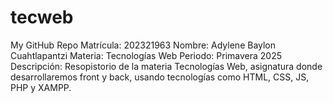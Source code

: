 # tecweb
My GitHub Repo
Matrícula: 202321963
Nombre: Adylene Baylon Cuahtlapantzi
Materia: Tecnologías Web
Periodo: Primavera 2025
Descripción: Resopistorio de la materia Tecnologías Web, asignatura donde desarrollaremos front y back, usando tecnologías como HTML, CSS, JS, PHP y XAMPP.




